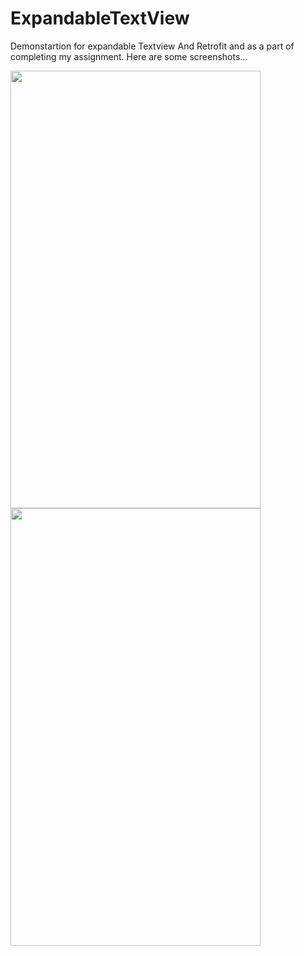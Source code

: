 # ExpandableTextView
Demonstartion for expandable Textview And Retrofit and as a part of completing my assignment.
Here are some screenshots...


<img src = "https://user-images.githubusercontent.com/29357444/69916449-15f5fa00-1481-11ea-99b2-4769c7b7bd40.jpeg" width="400" height="700"> <img src = "https://user-images.githubusercontent.com/29357444/69916451-227a5280-1481-11ea-9f2d-0e5f46ff9f7e.jpeg" width="400" height="700">
